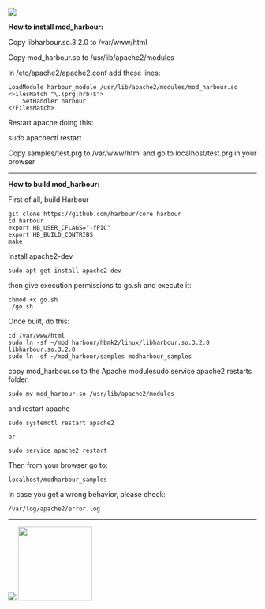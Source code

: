 [![](https://bitbucket.org/fivetech/screenshots/downloads/fivetech_logo.gif)](http://www.fivetechsoft.com "FiveTech Software")

**How to install mod_harbour:**

Copy libharbour.so.3.2.0 to /var/www/html

Copy mod_harbour.so to /usr/lib/apache2/modules

In /etc/apache2/apache2.conf add these lines:
```
LoadModule harbour_module /usr/lib/apache2/modules/mod_harbour.so
<FilesMatch "\.(prg|hrb)$">
    SetHandler harbour
</FilesMatch>
```
Restart apache doing this: 

sudo apachectl restart

Copy samples/test.prg to /var/www/html and go to localhost/test.prg in your browser

<hr>

**How to build mod_harbour:**

First of all, build Harbour
```
git clone https://github.com/harbour/core harbour
cd harbour
export HB_USER_CFLAGS="-fPIC"
export HB_BUILD_CONTRIBS
make
```
Install apache2-dev
```
sudo apt-get install apache2-dev
```
then give execution permissions to go.sh and execute it:
```
chmod +x go.sh
./go.sh
```
Once built, do this:
```
cd /var/www/html
sudo ln -sf ~/mod_harbour/hbmk2/linux/libharbour.so.3.2.0 libharbour.so.3.2.0
sudo ln -sf ~/mod_harbour/samples modharbour_samples
```
copy mod_harbour.so to the Apache modulesudo service apache2 restarts folder:
```
sudo mv mod_harbour.so /usr/lib/apache2/modules
```
and restart apache
```
sudo systemctl restart apache2

or

sudo service apache2 restart
```

Then from your browser go to:
```
localhost/modharbour_samples
```
In case you get a wrong behavior, please check:
```
/var/log/apache2/error.log
```

***

[![](https://bitbucket.org/fivetech/screenshots/downloads/harbour.jpg)](https://harbour.github.io "The Harbour Project")
<a href="https://httpd.apache.org/" alt="The Apache HTTP Server Project"><img width="150" height="150" src="http://www.apache.org/img/support-apache.jpg"></a>
